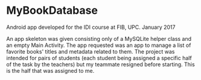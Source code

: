 # MyBookDatabase

Android app developed for the IDI course at FIB, UPC. January 2017

An app skeleton was given consisting only of a MySQLite helper class and an empty Main Activity. The app requested was an app to manage a list of favorite books' titles and metadata related to them. The project was intended for pairs of students (each student being assigned a specific half of the task by the teachers) but my teammate resigned before starting. This is the half that was assigned to me.
